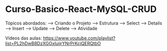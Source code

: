 # Curso-Basico-React-MySQL-CRUD

Tópicos abordados: --> Criando o Projeto --> Estrutura --> Select --> Details --> Insert --> Update --> Delete --> Atividade

Vídeos das aulas: https://www.youtube.com/playlist?list=PL2hDwB8DzXGOxIuijrYNrPrKcjQERQtbO
